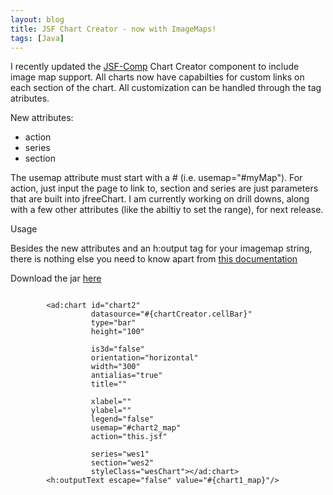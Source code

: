 ```yaml
---
layout: blog
title: JSF Chart Creator - now with ImageMaps!
tags: [Java]
---
```



<p>I recently updated the <a href="http://jsf-comp.sourceforge.net">JSF-Comp</a> Chart Creator component to include image map support. All charts now have capabilties for custom links on each section of the chart. All customization can be handled through the tag atributes.</p>

<p>New attributes:<p>
<ul>
<li>action</li>
<li>series</li>
<li>section</li>
</ul>

<p>The usemap attribute must start with a # (i.e. usemap="#myMap"). For action, just input the page to link to, section and series are just parameters that are built into jfreeChart. I am currently working on drill downs, along with a few other attributes (like the abiltiy to set the range), for next release.<p>

<p class="pTitle">Usage<p>
<p>Besides the new attributes and an h:output tag for your imagemap string, there is nothing else you need to know apart from <a href="http://jsf-comp.sourceforge.net/components/chartcreator/index.html">this documentation</a>

</p>

<p>Download the jar <a href="src="http://www.wesleyhales.com/jroller/resource/chartcreator-1.2.0-RC1-imagemap.jar">here</a></p>

<pre><code>
</span></a><a name="l43">        <span class="s1">&lt;</span><span class="s5">ad:chart </span><span class="s2">id=</span><span class="s4">"chart2"</span><span class="s1"> 
</span></a><a name="l44">                  <span class="s2">datasource=</span><span class="s4">"&#35;{chartCreator.cellBar}"</span><span class="s1"> 
</span></a><a name="l45">                  <span class="s2">type=</span><span class="s4">"bar"</span><span class="s1"> 
</span></a><a name="l46">                  <span class="s2">height=</span><span class="s4">"100"</span><span class="s1"> 

</span></a><a name="l47">                  <span class="s2">is3d=</span><span class="s4">"false"</span><span class="s1"> 
</span></a><a name="l48">                  <span class="s2">orientation=</span><span class="s4">"horizontal"</span><span class="s1"> 
</span></a><a name="l49">                  <span class="s2">width=</span><span class="s4">"300"</span><span class="s1"> 
</span></a><a name="l50">                  <span class="s2">antialias=</span><span class="s4">"true"</span><span class="s1"> 
</span></a><a name="l51">                  <span class="s2">title=</span><span class="s4">""</span><span class="s1"> 

</span></a><a name="l52">                  <span class="s2">xlabel=</span><span class="s4">""</span><span class="s1"> 
</span></a><a name="l53">                  <span class="s2">ylabel=</span><span class="s4">""</span><span class="s1"> 
</span></a><a name="l54">                  <span class="s2">legend=</span><span class="s4">"false"</span><span class="s1"> 
</span></a><a name="l55">                  <span class="s2">usemap=</span><span class="s4">"#chart2_map"</span><span class="s1"> 
</span></a><a name="l56">                  <span class="s2">action=</span><span class="s4">"this.jsf"</span><span class="s1"> 

</span></a><a name="l57">                  <span class="s2">series=</span><span class="s4">"wes1"</span><span class="s1"> 
</span></a><a name="l58">                  <span class="s2">section=</span><span class="s4">"wes2"</span><span class="s1"> 
</span></a><a name="l59">                  <span class="s2">styleClass=</span><span class="s4">"wesChart"</span><span class="s1">&gt;&lt;/</span><span class="s5">ad:chart</span><span class="s1">&gt;</span><span class="s3"> 
</span></a><a name="l60">        <span class="s1">&lt;</span><span class="s5">h:outputText </span><span class="s2">escape=</span><span class="s4">"false" </span><span class="s2">value=</span><span class="s4">"&#35;{chart1_map}"</span><span class="s1">/&gt;</span><span class="s3"> 



</code></pre>    

